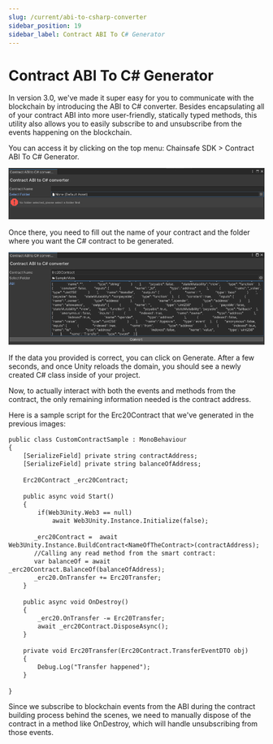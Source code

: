```yaml
---
slug: /current/abi-to-csharp-converter
sidebar_position: 19
sidebar_label: Contract ABI To C# Generator
---
```


# Contract ABI To C# Generator
In version 3.0, we've made it super easy for you to communicate with the blockchain by introducing the ABI to C# converter. Besides encapsulating all of your contract ABI into more user-friendly, statically typed methods, this utility also allows you to easily subscribe to and unsubscribe from the events happening on the blockchain.

You can access it by clicking on the top menu: Chainsafe SDK > Contract ABI To C# Generator.

![Contract ABI TO C# converter](assets/abi-csharp-contract/abi-csharp-overview.png)

Once there, you need to fill out the name of your contract and the folder where you want the C# contract to be generated.


![Contract ABI TO C# converter](assets/abi-csharp-contract/abi-csharp-filled.png)

If the data you provided is correct, you can click on Generate. After a few seconds, and once Unity reloads the domain, you should see a newly created C# class inside of your project.

Now, to actually interact with both the events and methods from the contract, the only remaining information needed is the contract address.

Here is a sample script for the Erc20Contract that we've generated in the previous images:

```[csharp]
public class CustomContractSample : MonoBehaviour
{
    [SerializeField] private string contractAddress;
    [SerializeField] private string balanceOfAddress;

    Erc20Contract _erc20Contract;

    public async void Start()
    {
        if(Web3Unity.Web3 == null)
            await Web3Unity.Instance.Initialize(false);

       _erc20Contract =  await Web3Unity.Instance.BuildContract<NameOfTheContract>(contractAddress);
       //Calling any read method from the smart contract:
       var balanceOf = await _erc20Contract.BalanceOf(balanceOfAddress);
       _erc20.OnTransfer += Erc20Transfer;       
    }

    public async void OnDestroy()
    {
        _erc20.OnTransfer -= Erc20Transfer;
        await _erc20Contract.DisposeAsync();
    }
    
    private void Erc20Transfer(Erc20Contract.TransferEventDTO obj)
    {
        Debug.Log("Transfer happened");
    }

}
```

Since we subscribe to blockchain events from the ABI during the contract building process behind the scenes, we need to manually dispose of the contract in a method like OnDestroy, which will handle unsubscribing from those events.
